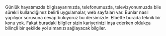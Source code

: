 Günlük hayatımızda bilgisayarımızda, telefonumuzda, televizyonumuzda bile sürekli kullandığımız belirli uygulamalar, web sayfaları var. Bunlar nasıl yapılıyor sorusuna cevap buluyoruz bu dersimizde. Elbette burada teknik bir konu yok. Fakat buradaki bilgiler sizin kariyerinizi inşa ederken oldukça bilinçli bir şekilde yol almanızı sağlayacak bilgiler.



